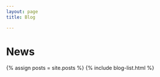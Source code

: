 ```yaml
---
layout: page
title: Blog

---
```

# News

{% assign posts = site.posts %}
{% include blog-list.html %}
